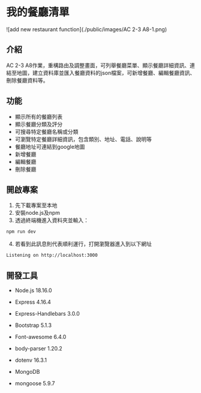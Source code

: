 # 我的餐廳清單

![add new restaurant function](./public/images/AC 2-3 A8-1.png)

## 介紹
AC 2-3 A8作業，重構路由及調整畫面，可列舉餐廳菜單、顯示餐廳詳細資訊、連結至地圖，建立資料庫並匯入餐廳資料的json檔案，可新增餐廳、編輯餐廳資訊、刪除餐廳資料等。


## 功能 
- 顯示所有的餐廳列表
- 顯示餐廳分類及評分
- 可搜尋特定餐廳名稱或分類
- 可瀏覽特定餐廳詳細資訊，包含類別、地址、電話、說明等
- 餐廳地址可連結到google地圖
- 新增餐廳
- 編輯餐廳
- 刪除餐廳

## 開啟專案

1. 先下載專案至本地
2. 安裝node.js及npm
3. 透過終端機進入資料夾並輸入：

  ```bash
  npm run dev
  ```

4. 若看到此訊息則代表順利運行，打開瀏覽器進入到以下網址
  
  ```bash
  Listening on http://localhost:3000
  ```

## 開發工具

- Node.js 18.16.0
- Express 4.16.4
- Express-Handlebars 3.0.0
- Bootstrap 5.1.3
- Font-awesome 6.4.0
- body-parser 1.20.2
- dotenv 16.3.1

- MongoDB
- mongoose 5.9.7